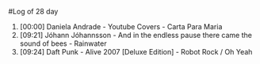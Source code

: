 #Log of 28 day

1. [00:00] Daniela Andrade - Youtube Covers - Carta Para Maria
1. [09:21] Jóhann Jóhannsson - And in the endless pause there came the sound of bees - Rainwater
1. [09:24] Daft Punk - Alive 2007 [Deluxe Edition] - Robot Rock / Oh Yeah
